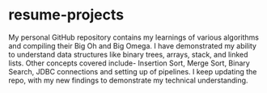 # resume-projects

My personal GitHub repository contains my learnings of various algorithms and compiling their Big Oh and Big Omega. I have demonstrated my ability to understand data structures like binary trees, arrays, stack, and linked lists. Other concepts covered include- Insertion Sort, Merge Sort, Binary Search, JDBC connections and setting up of pipelines. I keep updating the repo, with my new findings to demonstrate my technical understanding. 
